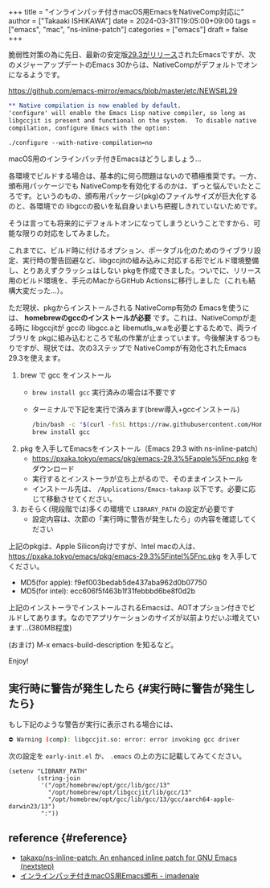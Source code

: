 +++
title = "インラインパッチ付きmacOS用EmacsをNativeComp対応に"
author = ["Takaaki ISHIKAWA"]
date = 2024-03-31T19:05:00+09:00
tags = ["emacs", "mac", "ns-inline-patch"]
categories = ["emacs"]
draft = false
+++

脆弱性対策の為に先日、最新の安定版[29.3がリリース](https://lists.gnu.org/archive/html/emacs-devel/2024-03/msg00611.html)されたEmacsですが、次のメジャーアップデートのEmacs 30からは、NativeCompがデフォルトでオンになるようです。  

<https://github.com/emacs-mirror/emacs/blob/master/etc/NEWS#L29>  

```org
** Native compilation is now enabled by default.
'configure' will enable the Emacs Lisp native compiler, so long as
libgccjit is present and functional on the system.  To disable native
compilation, configure Emacs with the option:

./configure --with-native-compilation=no
```

macOS用のインラインパッチ付きEmacsはどうしましょう...  

各環境でビルドする場合は、基本的に何ら問題はないので積極推奨です。一方、頒布用パッケージでも NativeCompを有効化するのかは、ずっと悩んでいたところです。というのもの、頒布用パッケージ(pkg)のファイルサイズが巨大化するのと、各環境での libgccの扱いを私自身いまいち把握しきれていないためです。  

そうは言っても将来的にデフォルトオンになってしまうということですから、可能な限りの対応をしてみました。  

これまでに、ビルド時に付けるオプション、ポータブル化のためのライブラリ設定、実行時の警告回避など、libgccjitの組み込みに対応する形でビルド環境整備し、とりあえずクラッシュはしない pkgを作成できました。ついでに、リリース用のビルド環境を、手元のMacからGitHub Actionsに移行しました（これも結構大変だった...）。  

ただ現状、pkgからインストールされる NativeComp有効の Emacsを使うには、 **homebrewのgccのインストールが必要** です。これは、NativeCompが走る時に libgccjitが gccの libgcc.aと libemutls\_w.aを必要とするためで、両ライブラリを pkgに組み込むところで私の作業が止まっています。今後解決するつもりですが、現状では、次の3ステップで NativeCompが有効化されたEmacs 29.3を使えます。  

1.  brew で gcc をインストール  
    -   `brew install gcc` 実行済みの場合は不要です
    -   ターミナルで下記を実行で済みます(brew導入+gccインストール)  
        
        ```sh
        /bin/bash -c "$(curl -fsSL https://raw.githubusercontent.com/Homebrew/install/master/install.sh)"
        brew install gcc
        ```
2.  pkg を入手してEmacsをインストール（Emacs 29.3 with ns-inline-patch）  
    -   <https://pxaka.tokyo/emacs/pkg/emacs-29.3%5Fapple%5Fnc.pkg> をダウンロード
    -   実行するとインストーラが立ち上がるので、そのままインストール
    -   インストール先は、 `/Applications/Emacs-takaxp` 以下です。必要に応じて移動させてください。
3.  おそらく(現段階では)多くの環境で `LIBRARY_PATH` の設定が必要です  
    -   設定内容は、次節の「実行時に警告が発生したら」の内容を確認してください

上記のpkgは、Apple Silicon向けですが、Intel macの人は、<https://pxaka.tokyo/emacs/pkg/emacs-29.3%5Fintel%5Fnc.pkg> を入手してください。  

-   MD5(for apple): f9ef003bedab5de437aba962d0b07750
-   MD5(for intel): ecc606f5f463b1f31febbbd6be8f0d2b

上記のインストーラでインストールされるEmacsは、AOTオプション付きでビルドしてあります。なのでアプリケーションのサイズが以前よりだいぶ増えています...(380MB程度)  

(おまけ) M-x emacs-build-description を知るなど。  

Enjoy!  


## 実行時に警告が発生したら {#実行時に警告が発生したら}

もし下記のような警告が実行に表示される場合には、  

```sh
⛔ Warning (comp): libgccjit.so: error: error invoking gcc driver
```

次の設定を `early-init.el` か、 `.emacs` の上の方に記載してみてください。  

```emacs-lisp
(setenv "LIBRARY_PATH"
        (string-join
         '("/opt/homebrew/opt/gcc/lib/gcc/13"
           "/opt/homebrew/opt/libgccjit/lib/gcc/13"
           "/opt/homebrew/opt/gcc/lib/gcc/13/gcc/aarch64-apple-darwin23/13")
         ":"))
```


## reference {#reference}

-   [takaxp/ns-inline-patch: An enhanced inline patch for GNU Emacs (nextstep)](https://github.com/takaxp/ns-inline-patch)
-   [インラインパッチ付きmacOS用Emacs頒布 - imadenale](https://pxaka.tokyo/blog/2021/0402-emacs-inline-package-dist/)
